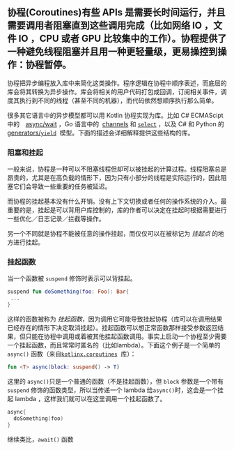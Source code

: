 ## 协程(Coroutines)有些 APIs 是需要长时间运行，并且需要调用者阻塞直到这些调用完成（比如网络 IO ，文件 IO ，CPU 或者 GPU 比较集中的工作）。协程提供了一种避免线程阻塞并且用一种更轻量级，更易操控到操作：协程暂停。



协程把异步编程放入库中来简化这类操作。程序逻辑在协程中顺序表述，而底层的库会将其转换为异步操作。库会将相关的用户代码打包成回调，订阅相关事件，调度其执行到不同的线程（甚至不同的机器），而代码依然想顺序执行那么简单。

很多其它语言中的异步模型都可以用 Kotlin 协程实现为库。比如 C# ECMAScipt  中的　[async/wait](https://github.com/Kotlin/kotlinx.coroutines/blob/master/coroutines-guide.md#composing-suspending-functions) ，Go 语言中的  [channels](https://github.com/Kotlin/kotlinx.coroutines/blob/master/coroutines-guide.md#channels) 和 [`select`](https://github.com/Kotlin/kotlinx.coroutines/blob/master/coroutines-guide.md#select-expression) ，以及 C# 和 Python 的 [generators/`yield`](http://kotlinlang.org/docs/reference/coroutines.html##generators-api-in-kotlincoroutines)  模型。下面的描述会详细解释提供这些结构的库。



###  阻塞和挂起
一般来说，协程是一种可以不阻塞线程但却可以被挂起的计算过程。线程阻塞总是昂贵的，尤其是在高负载的情形下，因为只有小部分的线程是实际运行的，因此阻塞它们会导致一些重要的任务被延迟。

而协程的挂起基本没有什么开销。没有上下文切换或者任何的操作系统的介入。最重要的是，挂起是可以背用户库控制的，库的作者可以决定在挂起时根据需要进行一些优化／日志记录／拦截等操作。

另一个不同就是协程不能被任意的操作挂起，而仅仅可以在被标记为 *挂起点*  的地方进行挂起。

###  挂起函数
当一个函数被 `suspend` 修饰时表示可以背挂起。

```kotlin
suspend fun doSomething(foo: Foo): Bar{
 ... 
}
```



这样的函数被称为 *挂起函数*，因为调用它可能导致挂起协程（库可以在调用结果已经存在的情形下决定取消挂起）。挂起函数可以想正常函数那样接受参数返回结果，但只能在协程中调用或着被其他挂起函数调用。事实上启动一个协程至少需要一个挂起函数，而且常常时匿名的（比如lambda）。下面这个例子是一个简单的`async()` 函数（来自[`kotlinx.coroutines`](http://kotlinlang.org/docs/reference/coroutines.html#generators-api-in-kotlincoroutines)  库）：

```kotlin
fun <T> async(block: suspend() -> T)
```

这里的 `async()`只是一个普通的函数（不是挂起函数），但 `block` 参数是一个带有 `suspend` 修饰的函数类型，所以当传递一个 lambda 给`async()`时，这会是一个挂起 lambda ，这样我们就可以在这里调用一个挂起函数了。

```kotlin
async{
  doSomething(foo)
}
```



继续类比，`await()` 函数
